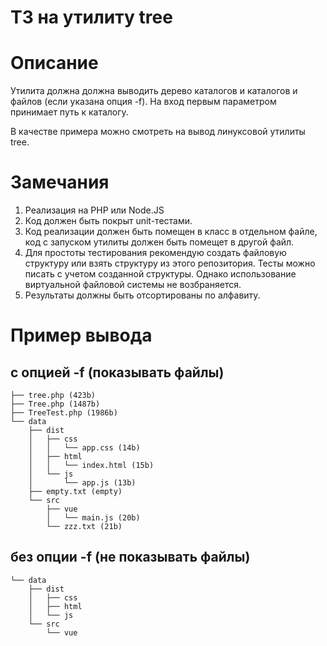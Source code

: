 # ТЗ на утилиту tree

# Описание
Утилита должна должна выводить дерево каталогов и каталогов и файлов (если указана опция -f).
На вход первым параметром принимает путь к каталогу.

В качестве примера можно смотреть на вывод линуксовой утилиты tree.

# Замечания
1. Реализация на PHP или Node.JS
1. Код должен быть покрыт unit-тестами.
1. Код реализации должен быть помещен в класс в отдельном файле, код с запуском утилиты должен быть помещет в другой файл.
1. Для простоты тестирования рекомендую создать файловую структуру или взять структуру из этого репозитория. Тесты можно писать с учетом созданной структуры. Однако использование виртуальной файловой системы не возбраняется.
1. Результаты должны быть отсортированы по алфавиту.

# Пример вывода

## с опцией -f (показывать файлы)
```
├── tree.php (423b)
├── Tree.php (1487b)
├── TreeTest.php (1986b)
└── data
    ├── dist
    │   ├── css
    │   │   └── app.css (14b)
    │   ├── html
    │   │   └── index.html (15b)
    │   └── js
    │       └── app.js (13b)
    ├── empty.txt (empty)
    └── src
        ├── vue
        │   └── main.js (20b)
        └── zzz.txt (21b)
```

## без опции -f (не показывать файлы)
```
└── data
    ├── dist
    │   ├── css
    │   ├── html
    │   └── js
    └── src
        └── vue
```